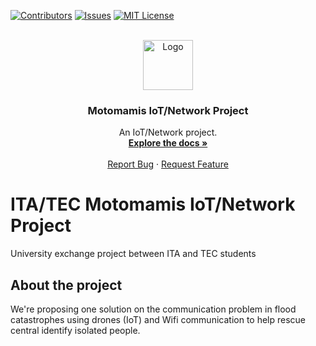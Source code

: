 <a name="readme-top"></a>

[![Contributors][contributors-shield]][contributors-url]
[![Issues][issues-shield]][issues-url]
[![MIT License][license-shield]][license-url]

<!-- PROJECT LOGO -->
<br />
<div align="center">
  <a href="https://github.com/lucas-maia-morais/gsl-iot-22-motomamis">
    <img src="images/logo.png" alt="Logo" width="80" height="80">
  </a>

  <h3 align="center">Motomamis IoT/Network Project</h3>

  <p align="center">
    An IoT/Network project.
    <br />
    <a href="https://github.com/lucas-maia-morais/gsl-iot-22-motomamis/docs"><strong>Explore the docs »</strong></a>
    <br />
    <br />
    <a href="https://github.com/lucas-maia-morais/gsl-iot-22-motomamis/issues">Report Bug</a>
    ·
    <a href="https://github.com/lucas-maia-morais/gsl-iot-22-motomamis/issues">Request Feature</a>
  </p>
</div>

# ITA/TEC Motomamis IoT/Network Project
University exchange project between ITA and TEC students

## About the project
We're proposing one solution on the communication problem in flood catastrophes using drones (IoT) and Wifi communication to help rescue central identify isolated people.




[contributors-url]: https://github.com/lucas-maia-morais/gsl-iot-22-motomamis/graphs/contributors
[contributors-shield]: https://img.shields.io/github/contributors/othneildrew/Best-README-Template.svg?style=for-the-badge

[issues-shield]: https://img.shields.io/github/issues/othneildrew/Best-README-Template.svg?style=for-the-badge
[issues-url]: https://github.com/lucas-maia-morais/gsl-iot-22-motomamis/issues

[license-shield]: https://img.shields.io/github/license/othneildrew/Best-README-Template.svg?style=for-the-badge
[license-url]: https://github.com/lucas-maia-morais/gsl-iot-22-motomamis/blob/master/LICENSE
